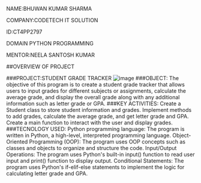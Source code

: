 NAME:BHUWAN KUMAR SHARMA

COMPANY:CODETECH IT SOLUTION

ID:CT4PP2797

DOMAIN PYTHON PROGRAMMING

MENTOR:NEELA SANTOSH KUMAR

##OVERVIEW OF PROJECT

###PROJECT:STUDENT GRADE TRACKER
![image](https://github.com/bhuwan2001/CODETECH-TASK2/assets/173383971/01bcc124-80dc-48ac-a908-b6a2c1948192)
###OBJECT:
         The objective of this program is to create a student grade tracker that allows users to input grades for different subjects or assignments, calculate the average grade, and display the overall grade along with any additional information such as letter grade or GPA.
###KEY ACTIVITIES:
                Create a Student class to store student information and grades.
                Implement methods to add grades, calculate the average grade, and get letter grade and GPA.
Create a main function to interact with the user and display grades.
  ###TECNOLOGY USED:
                   Python programming language: The program is written in Python, a high-level, interpreted programming language.
Object-Oriented Programming (OOP): The program uses OOP concepts such as classes and objects to organize and structure the code.
Input/Output Operations: The program uses Python's built-in input() function to read user input and print() function to display output.
Conditional Statements: The program uses Python's if-elif-else statements to implement the logic for calculating letter grade and GPA.
